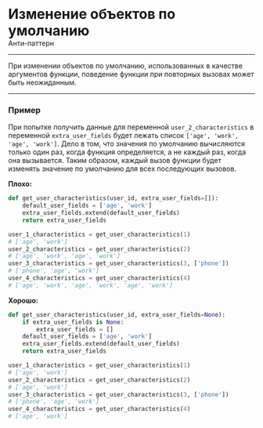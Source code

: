 
<div class="sticky-header">
  <div>
    <h1 style="margin: 0;">Изменение объектов по умолчанию</h1>
    <p style="margin: 0;">Анти-паттерн</p>
  </div>
</div>

***

При изменении объектов по умолчанию, использованных в качестве аргументов функции, поведение функции при повторных вызовах может быть неожиданным.

***

### Пример 

При попытке получить данные для переменной `user_2_characteristics` в переменной `extra_user_fields` будет лежать список `['age', 'work', 'age', 'work']`.
Дело в том, что значения по умолчанию вычисляются только один раз, когда функция определяется, а не каждый раз, когда она вызывается. Таким образом, каждый вызов функции будет изменять значение по умолчанию для всех последующих вызовов.

**Плохо:**
```python
def get_user_characteristics(user_id, extra_user_fields=[]):
    default_user_fields = ['age', 'work']
    extra_user_fields.extend(default_user_fields)
    return extra_user_fields

user_1_characteristics = get_user_characteristics(1)
# ['age', 'work']
user_2_characteristics = get_user_characteristics(2)
# ['age', 'work', 'age', 'work']
user_3_characteristics = get_user_characteristics(3, ['phone'])
# ['phone', 'age', 'work']
user_4_characteristics = get_user_characteristics(4)
# ['age', 'work', 'age', 'work', 'age', 'work']
```
**Хорошо:**
```python
def get_user_characteristics(user_id, extra_user_fields=None):
    if extra_user_fields is None:
        extra_user_fields = []
    default_user_fields = ['age', 'work']
    extra_user_fields.extend(default_user_fields)
    return extra_user_fields

user_1_characteristics = get_user_characteristics(1)
# ['age', 'work']
user_2_characteristics = get_user_characteristics(2)
# ['age', 'work']
user_3_characteristics = get_user_characteristics(3, ['phone'])
# ['phone', 'age', 'work']
user_4_characteristics = get_user_characteristics(4)
# ['age', 'work']
```

